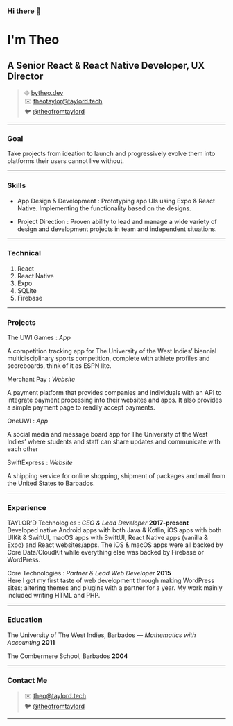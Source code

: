 ### Hi there 👋

# I'm Theo

## A Senior React & React Native Developer, UX Director

> 🌐 [bytheo.dev](bytheo.dev)  
> ✉️ [theotaylor@taylord.tech](mailto:theotaylor@taylord.tech)  
> 🐦 [@theofromtaylord](https://twitter.com/theofromtaylord)

---

### Goal

Take projects from ideation to launch and progressively evolve them into platforms their users cannot live without.

---

### Skills

- App Design & Development
  : Prototyping app UIs using Expo & React Native.
  Implementing the functionality based on the designs.

- Project Direction
  : Proven ability to lead and manage a wide variety of design and development projects in team and independent situations.

---

### Technical

1. React
2. React Native
3. Expo
4. SQLite
5. Firebase

---

### Projects

The UWI Games
: _App_

A competition tracking app for The University of the West Indies’ biennial multidisciplinary sports competition, complete with athlete profiles and scoreboards, think of it as ESPN lite.

Merchant Pay
: _Website_

A payment platform that provides companies and individuals with an API to integrate payment processing into their websites and apps. It also provides a simple payment page to readily accept payments.

OneUWI
: _App_

A social media and message board app for The University of the West Indies’ where students and staff can share updates and communicate with each other

SwiftExpress
: _Website_

A shipping service for online shopping, shipment of packages and mail from the United States to Barbados.

---

### Experience

TAYLOR'D Technologies
: _CEO & Lead Developer_
**2017-present**  
 Developed native Android apps with both Java & Kotlin, iOS apps with both UIKit & SwiftUI, macOS apps with SwiftUI, React Native apps (vanilla & Expo) and React websites/apps. The iOS & macOS apps were all backed by Core Data/CloudKit while everything else was backed by Firebase or WordPress.

Core Technologies
: _Partner & Lead Web Developer_
**2015**  
 Here I got my first taste of web development through making WordPress sites; altering themes and plugins with a partner for a year. My work mainly included writing HTML and PHP.

---

### Education

The University of The West Indies, Barbados — _Mathematics with Accounting_
**2011**

The Combermere School, Barbados
**2004**

---

### Contact Me

> ✉️ [theo@taylord.tech](mailto:theo@taylord.tech)  
> 🐦 [@theofromtaylord](https://twitter.com/theofromtaylord)

---


<!--
**by-theo/by-theo** is a ✨ _special_ ✨ repository because its `README.md` (this file) appears on your GitHub profile.

Here are some ideas to get you started:

- 🔭 I’m currently working on ...
- 🌱 I’m currently learning ...
- 👯 I’m looking to collaborate on ...
- 🤔 I’m looking for help with ...
- 💬 Ask me about ...
- 📫 How to reach me: ...
- 😄 Pronouns: ...
- ⚡ Fun fact: ...
-->
